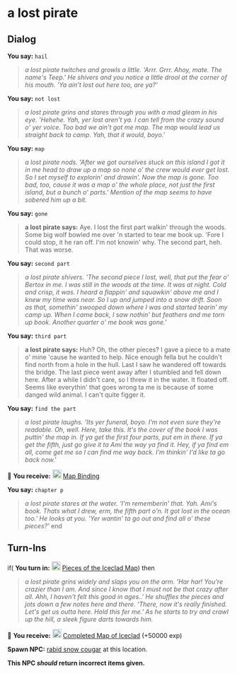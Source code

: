 # a lost pirate


## Dialog

**You say:** `hail`



>*a lost pirate twitches and growls a little. 'Arrr. Grrr. Ahoy, mate. The name's Teep.' He shivers and you notice a little drool at the corner of his mouth. 'Ya ain't lost out here too, are ya?'*

**You say:** `not lost`



>*a lost pirate grins and stares through you with a mad gleam in his eye. 'Hehehe. Yah, yer lost aren't ya. I can tell from the crazy sound o' yer voice. Too bad we ain't got me map. The map would lead us straight back ta camp. Yah, that it would, boyo.'*

**You say:** `map`



>*a lost pirate nods. 'After we got ourselves stuck on this island I got it in me head to draw up a map so none o' the crew would ever get lost. So I set myself to explorin' and drawin'. Now the map is gone. Too bad, too, cause it was a map o' the whole place, not just the first island, but a bunch o' parts.' Mention of the map seems to have sobered him up a bit.*

**You say:** `gone`



>**a lost pirate says:** Aye. I lost the first part walkin' through the woods. Some big wolf bowled me over 'n started to tear me book up. 'Fore I could stop, it he ran off. I'm not knowin' why. The second part, heh. That was worse.

**You say:** `second part`



>*a lost pirate shivers. 'The second piece I lost, well, that put the fear o' Bertox in me. I was still in the woods at the time. It was at night. Cold and crisp, it was. I heard a flappin' and squawkin' above me and I knew my time was near. So I up and jumped into a snow drift. Soon as that, somethin' swooped down where I was and started tearin' my camp up. When I came back, I saw nothin' but feathers and me torn up book. Another quarter o' me book was gone.'*

**You say:** `third part`



>**a lost pirate says:** Huh? Oh, the other pieces? I gave a piece to a mate o' mine 'cause he wanted to help. Nice enough fella but he couldn't find north from a hole in the hull. Last I saw he wandered off towards the bridge. The last piece went away after I stumbled and fell down here. After a while I didn't care, so I threw it in the water. It floated off. Seems like everythin' that goes wrong ta me is because of some danged wild animal. I can't quite figger it.

**You say:** `find the part`



>*a lost pirate laughs. 'Its yer funeral, boyo. I'm not even sure they're readable. Oh, well. Here, take this. It's the cover of the book I was puttin' the map in. If ya get the first four parts, put em in there. If ya get the fifth, just go give it ta Ami the way ya find it. Hey, if ya find em all, come get me so I can find me way back. I'm thinkin' I'd like ta go back now.'*


 &#127873; **You receive:**  <img style="background:url(/static/icons/blank_slot.gif);width:20px;height:20px;" src="/static/icons/item_865.png" alt="" /> <a
                                href="/item/17053" data-url="17053" class="tooltip-link link">Map Binding</a>

**You say:** `chapter p`



>*a lost pirate stares at the water. 'I'm rememberin' that. Yah. Ami's book. Thats what I drew, erm, the fifth part o'n. It got lost in the ocean too.' He looks at you. 'Yer wantin' ta go out and find all o' these pieces?'*
end



## Turn-Ins





if( **You turn in:** <img style="background:url(/static/icons/blank_slot.gif);width:20px;height:20px;" src="/static/icons/item_869.png" alt="" /> <a
                                href="/item/30046" data-url="30046" class="tooltip-link link">Pieces of the Iceclad Map</a>) then


>*a lost pirate grins widely and slaps you on the arm. 'Har har! You're crazier than I am. And since I know that I must not be that crazy after all. Ahh, I haven't felt this good in ages..' He shuffles the pieces and jots down a few notes here and there. 'There, now it's really finished. Let's get us outta here. Hold this fer me.' As he starts to try and crawl up the hill, a sleek figure darts towards him.*


 &#127873; **You receive:**  <img style="background:url(/static/icons/blank_slot.gif);width:20px;height:20px;" src="/static/icons/item_869.png" alt="" /> <a
                                href="/item/30047" data-url="30047" class="tooltip-link link">Completed Map of Iceclad</a> (+50000 exp)

 


**Spawn NPC:**  [rabid snow cougar](/npc/110012) at this location.

**This NPC *should* return incorrect items given.**

